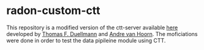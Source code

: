 # radon-custom-ctt
This repository is a modified version of the ctt-server available [here](https://github.com/radon-h2020/radon-ctt) developed by [Thomas F. Duellmann](https://github.com/duelle) and [Andre van Hoorn](https://github.com/avanhoorn). The moficiations were done in order to test the data pipileine module using CTT.
